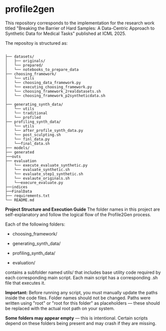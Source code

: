 # profile2gen
 This repository corresponds to the implementation for the research work titled "Breaking the Barrier of Hard Samples: A Data-Centric Approach to Synthetic Data for Medical Tasks" published at ICML 2025.

 
 The repositoy is structured as:
```

├── datasets/
│   ├── originals/
│   └── prepared/
│   └── notebooks_to_prepare_data
├── choosing_framework/
│   └── utils
│   └── choosing_data_framework.py
│   └── executing_choosing_framework.py
│   └── choosing_framework_2realdatasets.sh
│   └── choosing_framework_p2syntheticdata.sh
│
├── generating_synth_data/
│   └── utils
│   └── traditional
│   └── profiled
├── profiling_synth_data/
│   └── utils
│   └── after_profile_synth_data.py
│   └── post_sculpting.sh
│   └── finl_data.py
│   └──final_data.sh
├── models/
├── generated
├──outs
├── evaluation
│   └── execute_evaluate_synthetic.py
│   └── evaluate_synthetic.sh
│   └── evaluate_step1_synthetic.sh
│   └── evalaute_originals.sh
│   └──execure_evaluate.py
├──indices
├──FinalData
├── requirements.txt
└── README.md

```











**Project Structure and Execution Guide** 
The folder names in this project are self-explanatory and follow the logical flow of the Profile2Gen process.

Each of the following folders:
* choosing_framework/

* generating_synth_data/

* profiling_synth_data/

* evaluation/

contains a subfolder named utils/ that includes base utility code required by each corresponding main script.
Each main script has a corresponding .sh file that executes it.

**Important:** Before running any script, you must manually update the paths inside the code files. Folder names should not be changed. Paths were written using "root" or "root for this folder" as placeholders — these should be replaced with the actual root path on your system.

**Some folders may appear empty** — this is intentional. Certain scripts depend on these folders being present and may crash if they are missing.



